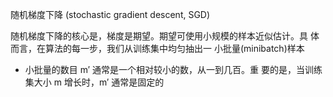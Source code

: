 随机梯度下降 (stochastic gradient descent, SGD)

随机梯度下降的核心是，梯度是期望。期望可使用小规模的样本近似估计。具 体而言，在算法的每一步，我们从训练集中均匀抽出一 小批量(minibatch)样本

* 小批量的数目 m′ 通常是一个相对较小的数，从一到几百。重 要的是，当训练集大小 m 增长时，m′ 通常是固定的

